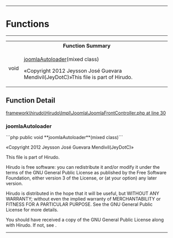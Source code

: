 - - -

# Functions #

- - -

<table id="summary_function" class="title">
<tr><th colspan="2" class="title">Function Summary</th></tr>
<tr>
<td class="type"> void</td>
<td class="description"><p class="name"><a href="#joomlaAutoloader()">joomlaAutoloader</a>(mixed class)</p><p class="description">«Copyright 2012 Jeysson José Guevara Mendivil(JeyDotC)»This file is part of Hirudo.
</p></td>
</tr>
</table>

<h2 id="detail_function">Function Detail</h2>
<a href="https://github.com/JeyDotC/Hirudo-docs/blob/master/source/framework/hirudo/Hirudo/Impl/Joomla/JoomlaFrontController.php.md#line30" class="location">framework\hirudo\Hirudo\Impl\Joomla\JoomlaFrontController.php at line 30</a>

<h3 id="joomlaAutoloader()">joomlaAutoloader</h3>
```php
public  void **joomlaAutoloader**(mixed class)```
<div class="details">
<p>«Copyright 2012 Jeysson José Guevara Mendivil(JeyDotC)»</p><p>This file is part of Hirudo.</p><p>Hirudo is free software: you can redistribute it and/or modify
it under the terms of the GNU General Public License as published by
the Free Software Foundation, either version 3 of the License, or
(at your option) any later version.</p><p>Hirudo is distributed in the hope that it will be useful,
but WITHOUT ANY WARRANTY; without even the implied warranty of
MERCHANTABILITY or FITNESS FOR A PARTICULAR PURPOSE.  See the
GNU General Public License for more details.</p><p>You should have received a copy of the GNU General Public License
along with Hirudo.  If not, see <http://www.gnu.org/licenses/>.</p>
</div>

- - -

